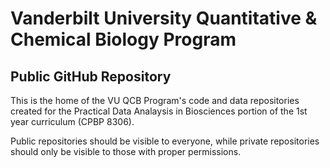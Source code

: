 # Vanderbilt University Quantitative &amp; Chemical Biology Program 
## Public GitHub Repository
This is the home of the VU QCB Program's code and data repositories created for the Practical Data Analaysis in Biosciences portion of the 1st year curriculum (CPBP 8306).  

Public repositories should be visible to everyone, while private repositories should only be visible to those with proper permissions.

